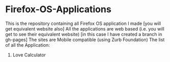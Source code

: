 Firefox-OS-Applications
=======================

This is the repository containing all Firefox OS application I made [you will get equivalent website also]
All the applications are web based (i.e. you will get to see their equivalent website) [in this case I have created a branch in gh-pages]
The sites are Mobile compatible (using Zurb Foundation)
The list of all the Application:
 1. Love Calculator
